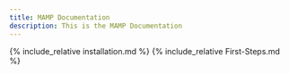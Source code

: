 ```yaml
---
title: MAMP Documentation
description: This is the MAMP Documentation
---
```

{% include_relative installation.md %}
{% include_relative First-Steps.md %}

